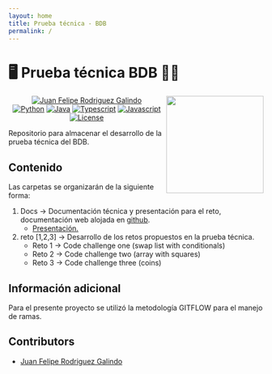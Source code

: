 ```yaml
---
layout: home
title: Prueba técnica - BDB
permalink: /
---
```


# 🖥️ **Prueba técnica BDB** 👨‍💻

<img src="https://media4.giphy.com/media/v1.Y2lkPTc5MGI3NjExbXljZ2NraGtwejQ4d3ExZW93OThqYWlkZm41cmN2MHkwbHFibXd0ZyZlcD12MV9pbnRlcm5hbF9naWZfYnlfaWQmY3Q9cw/4JXZP79AynQYP6yQRI/giphy.webp" width="192px" height="192px" align="right"/>

<center>

[![Juan Felipe Rodriguez Galindo](https://img.shields.io/badge/Juferoga-github-br?style=flat-square)][1] <br>
[![Python](https://img.shields.io/badge/Python-3-orange?style=flat-square)][2]
[![Java](https://img.shields.io/badge/Java-17-red?style=flat-square)][3]
[![Typescript](https://img.shields.io/badge/TypeScript-5-yellow?style=flat-square)][4]
[![Javascript](https://img.shields.io/badge/JavaScript-ES6-violet?style=flat-square)][5]
<br>
[![License](https://img.shields.io/badge/License-GPLV3-blue?style=flat-square)][6]

</center>

Repositorio para almacenar el desarrollo de la prueba técnica del BDB.

## Contenido

Las carpetas se organizarán de la siguiente forma:

1. Docs  → Documentación técnica y presentación para el reto, documentación web alojada en [github][7].
    * [Presentación.][8]
2. reto [1,2,3] → Desarrollo de los retos propuestos en la prueba técnica.
    * Reto 1 → Code challenge one (swap list with conditionals)
    * Reto 2 → Code challenge two (array with squares)
    * Reto 3 → Code challenge three (coins)

## Información adicional

Para el presente proyecto se utilizó la metodología GITFLOW para el manejo de ramas.

## Contributors

* [Juan Felipe Rodriguez Galindo][1]

 [1]:https://gitlab.com/Juferoga
 [2]:https://www.python.org/
 [3]:https://www.java.com/es/
 [4]:https://www.typescriptlang.org/
 [5]:https://es.javascript.info/
 [6]:https://github.com/Juferoga/ptbdb/blob/main/LICENSE
 [7]:https://github.com/Juferoga/ptbdb/docs
 [8]:https://github.com/Juferoga/ptbdb/docs/presentacion.pdf
